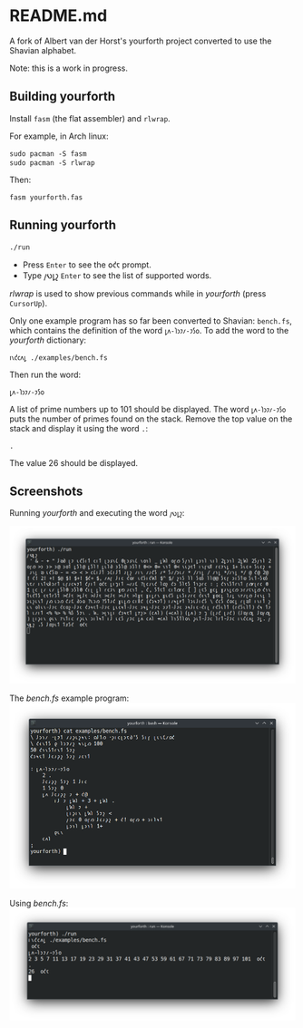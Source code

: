 # README.md

A fork of Albert van der Horst's yourforth project converted to use the Shavian alphabet.

Note: this is a work in progress.

## Building yourforth

Install `fasm` (the flat assembler) and `rlwrap`.

For example, in Arch linux:
```
sudo pacman -S fasm
sudo pacman -S rlwrap
```

Then:
```
fasm yourforth.fas
```

## Running yourforth

```
./run
```

- Press `Enter` to see the 𐑴𐑒𐑱 prompt.
- Type 𐑢𐑻𐑛𐑟 `Enter` to see the list of supported words.

*rlwrap* is used to show previous commands while in *yourforth* (press `CursorUp`).

Only one example program has so far been converted to Shavian: `bench.fs`, which contains the definition of the word  `𐑛𐑵-𐑐𐑮𐑲𐑥-𐑲𐑕𐑴`. To add the word to the *yourforth* dictionary:
```
𐑦𐑯𐑒𐑤𐑵𐑛 ./examples/bench.fs
```
Then run the word:
```
𐑛𐑵-𐑐𐑮𐑲𐑥-𐑲𐑕𐑴
```
A list of prime numbers up to 101 should be displayed. The word `𐑛𐑵-𐑐𐑮𐑲𐑥-𐑲𐑕𐑴` puts the number of primes found on the stack. Remove the top value on the stack and display it using the word `.`:
```
.
```
The value 26 should be displayed.

## Screenshots

Running *yourforth* and executing the word `𐑢𐑻𐑛𐑟`:

![List of yourforth words](images/words.png)

The *bench.fs* example program:
![bench.fs](images/bench_fs.png)

Using *bench.fs*:
![Run 𐑛𐑵-𐑐𐑮𐑲𐑥-𐑲𐑕](images/bench_fs_run.png)
